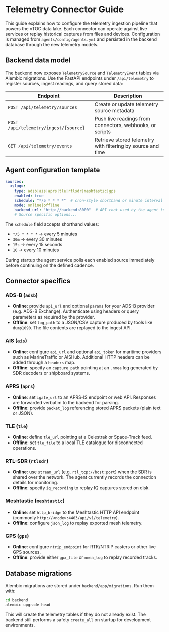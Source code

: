 # Telemetry Connector Guide

This guide explains how to configure the telemetry ingestion pipeline that powers the vTOC data lake.  Each connector can operate against live services or replay historical captures from files and devices.  Configuration is managed from `agents/config/agents.yml` and persisted in the backend database through the new telemetry models.

## Backend data model

The backend now exposes `TelemetrySource` and `TelemetryEvent` tables via Alembic migrations.  Use the FastAPI endpoints under `/api/telemetry` to register sources, ingest readings, and query stored data:

| Endpoint | Description |
| --- | --- |
| `POST /api/telemetry/sources` | Create or update telemetry source metadata |
| `POST /api/telemetry/ingest/{source}` | Push live readings from connectors, webhooks, or scripts |
| `GET /api/telemetry/events` | Retrieve stored telemetry with filtering by source and time |

## Agent configuration template

```yaml
sources:
  <slug>:
    type: adsb|ais|aprs|tle|rtlsdr|meshtastic|gps
    enabled: true
    schedule: "*/5 * * * *"  # cron-style shorthand or minute interval
    mode: online|offline
    backend_url: "http://backend:8000"  # API root used by the agent to push events
    # Source specific options...
```

The `schedule` field accepts shorthand values:

* `*/5 * * * *` → every 5 minutes
* `30m` → every 30 minutes
* `15s` → every 15 seconds
* `10` → every 10 minutes

During startup the agent service polls each enabled source immediately before continuing on the defined cadence.

## Connector specifics

### ADS-B (`adsb`)

* **Online**: provide `api_url` and optional `params` for your ADS-B provider (e.g. ADS-B Exchange).  Authenticate using headers or query parameters as required by the provider.
* **Offline**: set `log_path` to a JSON/CSV capture produced by tools like `dump1090`.  The file contents are replayed to the ingest API.

### AIS (`ais`)

* **Online**: configure `api_url` and optional `api_token` for maritime providers such as MarineTraffic or AISHub.  Additional HTTP headers can be added through a `headers` map.
* **Offline**: specify an `capture_path` pointing at an `.nmea` log generated by SDR decoders or shipboard systems.

### APRS (`aprs`)

* **Online**: set `igate_url` to an APRS-IS endpoint or web API.  Responses are forwarded verbatim to the backend for parsing.
* **Offline**: provide `packet_log` referencing stored APRS packets (plain text or JSON).

### TLE (`tle`)

* **Online**: define `tle_url` pointing at a Celestrak or Space-Track feed.
* **Offline**: set `tle_file` to a local TLE catalogue for disconnected operations.

### RTL-SDR (`rtlsdr`)

* **Online**: use `stream_url` (e.g. `rtl_tcp://host:port`) when the SDR is shared over the network.  The agent currently records the connection details for monitoring.
* **Offline**: specify `iq_recording` to replay IQ captures stored on disk.

### Meshtastic (`meshtastic`)

* **Online**: set `http_bridge` to the Meshtastic HTTP API endpoint (commonly `http://<node>:4403/api/v1/telemetry`).
* **Offline**: configure `json_log` to replay exported mesh telemetry.

### GPS (`gps`)

* **Online**: configure `ntrip_endpoint` for RTK/NTRIP casters or other live GPS sources.
* **Offline**: provide either `gpx_file` or `nmea_log` to replay recorded tracks.

## Database migrations

Alembic migrations are stored under `backend/app/migrations`.  Run them with:

```bash
cd backend
alembic upgrade head
```

This will create the telemetry tables if they do not already exist.  The backend still performs a safety `create_all` on startup for development environments.

